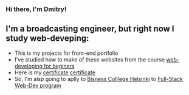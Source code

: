 ### Hi there, I'm Dmitry!
## I'm a broadcasting engineer, but right now I study web-deveping:
- This is my projects for front-end portfolio
- I've studied how to make of these websites from the course [web-developing for beginers][stepik]
- Here is my [certificate] [certificate]
- So, I'm alsp going to aplly to [Bisness Colllege Helsinki][BCH] to [Full-Stack Web-Dev program][fullstackwebdev]

<br />

[stepik]: https://stepik.org/course/38218
[certificate]: https://stepik.org/cert/1250032
[BCH]: https://en.bc.fi
[fullstackwebdev]: https://en.bc.fi/qualifications/full-stack-web-developer-program